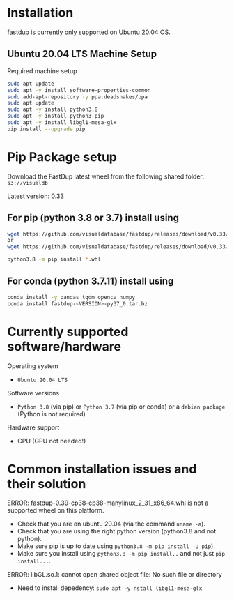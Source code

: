 # Installation
fastdup is currently only supported on Ubuntu 20.04 OS.


## Ubuntu 20.04 LTS Machine Setup
Required machine setup
```bash
sudo apt update
sudo apt -y install software-properties-common
sudo add-apt-repository -y ppa:deadsnakes/ppa
sudo apt update
sudo apt -y install python3.8
sudo apt -y install python3-pip
sudo apt -y install libgl1-mesa-glx
pip install --upgrade pip
```


# Pip Package setup
Download the FastDup latest wheel from the following shared folder: `s3://visualdb`

Latest version: 0.33

## For pip (python 3.8 or 3.7) install using
```bash
wget https://github.com/visualdatabase/fastdup/releases/download/v0.33/fastdup-0.33-cp37-cp37m-linux_x86_64.whl
or
wget https://github.com/visualdatabase/fastdup/releases/download/v0.33/fastdup-0.33-cp38-cp38-linux_x86_64.whl

python3.8 -m pip install *.whl
```

## For conda (python 3.7.11) install using
```bash
conda install -y pandas tqdm opencv numpy
conda install fastdup-<VERSION>-py37_0.tar.bz
```


# Currently supported software/hardware

Operating system
- `Ubuntu 20.04 LTS`

Software versions
- `Python 3.8` (via pip) or `Python 3.7` (via pip or conda) or a `debian package` (Python is not required)

Hardware support
- CPU (GPU not needed!)


# Common installation issues and their solution

ERROR: fastdup-0.39-cp38-cp38-manylinux_2_31_x86_64.whl is not a supported wheel on this platform.
- Check that you are on ubuntu 20.04 (via the command `uname -a`). 
- Check that you are using the right python version (python3.8 and not python). 
- Make sure pip is up to date using `python3.8 -m pip install -U pip`). 
- Make sure you install using `python3.8 -m pip install..` and not just `pip install...`.

ERROR: libGL.so.1: cannot open shared object file: No such file or directory
- Need to install depedency: `sudo apt -y nstall libgl1-mesa-glx`
